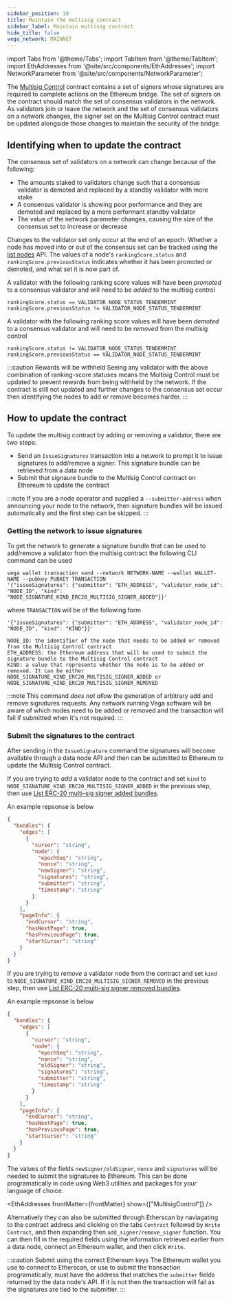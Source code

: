 ```yaml
---
sidebar_position: 10
title: Maintain the multisig contract
sidebar_label: Maintain multisig contract
hide_title: false
vega_network: MAINNET
---
```

import Tabs from '@theme/Tabs';
import TabItem from '@theme/TabItem';
import EthAddresses from '@site/src/components/EthAddresses';
import NetworkParameter from '@site/src/components/NetworkParameter';

The [Multisig Control](../../api/bridge/interfaces/IMultisigControl.md) contract contains a set of signers whose signatures are required to complete actions on the Ethereum bridge. The set of signers on the contract should match the set of consensus validators in the network. As validators join or leave the network and the set of consensus validators on a network changes, the signer set on the Multisig Control contract must be updated alongside those changes to maintain the security of the bridge.

## Identifying when to update the contract

The consensus set of validators on a network can change because of the following:
* The amounts staked to validators change such that a consensus validator is demoted and replaced by a standby validator with more stake
* A consensus validator is showing poor performance and they are demoted and replaced by a more performant standby validator
* The value of the network parameter <NetworkParameter frontMatter={frontMatter} param="network.validators.tendermint.number" hideValue={true} /> changes, causing the size of the consensus set to increase or decrease

Changes to the validator set only occur at the end of an epoch. Whether a node has moved into or out of the consensus set can be tracked using the [list nodes](../../api/rest/data-v2/trading-data-service-list-nodes.api.mdx) API. The values of a node's `rankingScore.status` and `rankingScore.previousStatus` indicates whether it has been promoted or demoted, and what set it is now part of.

A validator with the following ranking score values will have been *promoted* to a consensus validator and will need to be *added* to the multisig control
```
rankingScore.status == VALIDATOR_NODE_STATUS_TENDERMINT
rankingScore.previousStatus != VALIDATOR_NODE_STATUS_TENDERMINT
```

A validator with the following ranking score values will have been *demoted* to a consensus validator and will need to be *removed* from the multisig control
```
rankingScore.status != VALIDATOR_NODE_STATUS_TENDERMINT
rankingScore.previousStatus == VALIDATOR_NODE_STATUS_TENDERMINT
```

:::caution Rewards will be withheld
Seeing any validator with the above combination of ranking-score statuses means the Multisig Control must be updated to prevent rewards from being withheld by the network. If the contract is still not updated and further changes to the consensus set occur then identifying the nodes to add or remove becomes harder.
:::

## How to update the contract

To update the multisig contract by adding or removing a validator, there are two steps:
- Send an `IssueSignatures` transaction into a network to prompt it to issue signatures to add/remove a signer. This signature bundle can be retrieved from a data node
- Submit that signaure bundle to the Multisig Control contract on Ethereum to update the contract


:::note
If you are a node operator and supplied a `--submitter-address` when announcing your node to the network, then signature bundles will be issued automatically and the first step can be skipped.
:::

### Getting the network to issue signatures

To get the network to generate a signature bundle that can be used to add/remove a validator from the multisig contract the following CLI command can be used
```shell
vega wallet transaction send --network NETWORK-NAME --wallet WALLET-NAME --pubkey PUBKEY TRANSACTION
'{"issueSignatures": {"submitter": "ETH_ADDRESS", "validator_node_id": "NODE_ID", "kind": "NODE_SIGNATURE_KIND_ERC20_MULTISIG_SIGNER_ADDED"}}'
```

where `TRANSACTION` will be of the following form
```
'{"issueSignatures": {"submitter": "ETH_ADDRESS", "validator_node_id": "NODE_ID", "kind": "KIND"}}'

NODE_ID: the identifier of the node that needs to be added or removed from the Multisig Control contract
ETH_ADDRESS: the Ethereum address that will be used to submit the signature bundle to the Multisig Control contract
KIND: a value that represents whether the node is to be added or removed. It can be either NODE_SIGNATURE_KIND_ERC20_MULTISIG_SIGNER_ADDED or NODE_SIGNATURE_KIND_ERC20_MULTISIG_SIGNER_REMOVED
```

:::note 
This command *does not allow* the generation of arbitrary add and remove signatures requests. Any network running Vega software will be aware of which nodes need to be added or removed and the transaction will fail if submitted when it's not required.
:::

### Submit the signatures to the contract

After sending in the `IssueSignature` command the signatures will become available through a data node API and then can be submitted to Ethereum to update the Multisig Control contract.

If you are trying to *add* a validator node to the contract and set `kind` to `NODE_SIGNATURE_KIND_ERC20_MULTISIG_SIGNER_ADDED` in the previous step, then use [List ERC-20 multi-sig signer added bundles](../../api/rest/data-v2/trading-data-service-list-erc-20-multi-sig-signer-added-bundles.api.mdx).

An example repsonse is below
```json
{
  "bundles": {
    "edges": [
      {
        "cursor": "string",
        "node": {
          "epochSeq": "string",
          "nonce": "string",
          "newSigner": "string",
          "signatures": "string",
          "submitter": "string",
          "timestamp": "string"
        }
      }
    ],
    "pageInfo": {
      "endCursor": "string",
      "hasNextPage": true,
      "hasPreviousPage": true,
      "startCursor": "string"
    }
  }
}
```

If you are trying to *remove* a validator node from the contract and set `kind` to `NODE_SIGNATURE_KIND_ERC20_MULTISIG_SIGNER_REMOVED` in the previous step, then use [List ERC-20 multi-sig signer removed bundles](../../api/rest/data-v2/trading-data-service-list-erc-20-multi-sig-signer-removed-bundles.api.mdx).

An example repsonse is below
```json
{
  "bundles": {
    "edges": [
      {
        "cursor": "string",
        "node": {
          "epochSeq": "string",
          "nonce": "string",
          "oldSigner": "string",
          "signatures": "string",
          "submitter": "string",
          "timestamp": "string"
        }
      }
    ],
    "pageInfo": {
      "endCursor": "string",
      "hasNextPage": true,
      "hasPreviousPage": true,
      "startCursor": "string"
    }
  }
}
```

The values of the fields `newSigner/oldSigner`, `nonce` and `signatures` will be needed to submit the signatures to Ethereum. This can be done programatically in code using Web3 utilities and packages for your language of choice. 

<EthAddresses frontMatter={frontMatter} show={["MultisigControl"]} />

Alternatively they can also be submitted through Etherscan by naviagating to the contract address and clicking on the tabs `Contract` followed by `Write Contract`, and then expanding then `add_signer/remove_signer` function. You can then fill in the required fields using the information retrieved earlier from a data node, connect an Ethereum wallet, and then click `Write`.

:::caution Submit using the correct Ethereum keys
The Ethereum wallet you use to connect to Etherscan, or use to submit the transaction programatically, must have the address that matches the `submitter` fields returned by the data node's API. If it is not then the transaction will fail as the signatures are tied to the submitter.
:::
